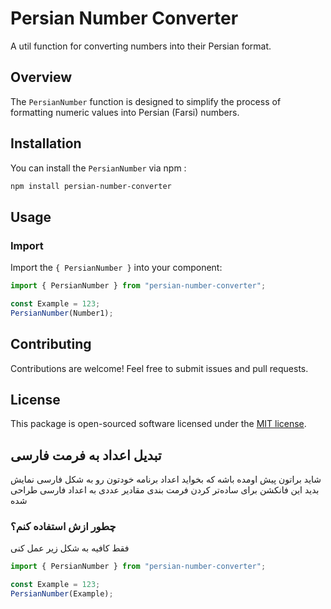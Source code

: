 # Persian Number Converter


A util function for converting numbers into their Persian format.

## Overview

The `PersianNumber` function is designed to simplify the process of formatting numeric values into Persian (Farsi) numbers.

## Installation

You can install the `PersianNumber` via npm :

```bash
npm install persian-number-converter
```

## Usage

### Import

Import the `{ PersianNumber }` into your component:

```jsx
import { PersianNumber } from "persian-number-converter";
```
```jsx
const Example = 123;
PersianNumber(Number1);
```
## Contributing

Contributions are welcome! Feel free to submit issues and pull requests.

## License

This package is open-sourced software licensed under the [MIT license](https://opensource.org/licenses/MIT).

## تبدیل اعداد به فرمت فارسی

شاید براتون پیش اومده باشه که بخواید اعداد برنامه خودتون رو به شکل فارسی نمایش بدید
این فانکشن برای ساده‌تر کردن فرمت‌ بندی مقادیر عددی به اعداد فارسی طراحی شده

### چطور ازش استفاده کنم؟
فقط کافیه به شکل زیر عمل کنی

```jsx
import { PersianNumber } from "persian-number-converter";
```
```jsx
const Example = 123;
PersianNumber(Example);
```
